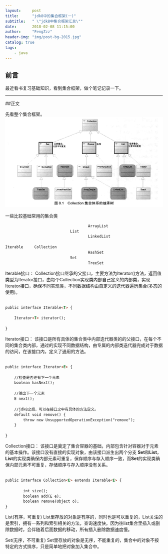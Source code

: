```yaml
---
layout:     post
title:      "jdk8中的集合框架(一)"
subtitle:   " \"jdk8中集合框架汇总\""
date:       2018-02-08 11:15:00
author:     "FengZzz"
header-img: "img/post-bg-2015.jpg"
catalog: true
tags:
    - java
---
```




## 前言

最近看书复习基础知识，看到集合框架，做个笔记记录一下。 


---
##正文

先看整个集合框架。
![img](/img/collection-1.png)

一些比较基础常用的集合类
```html
                                     ArrayList 
                             List      
                                     LinkedList                        

Iterable     Collection        
                                     HashSet
                             Set
                                     TreeSet
```                                         
Iterable接口：
Collection接口继承的父接口，主要方法为Iterator()方法，返回值类型为Iterator接口，由每个Collection实现类内部自己定义的内部类，实现Iterator接口，确保不同实现类，不同数据结构由自定义的迭代器遍历集合(多态的使用)。
```html

public interface Iterable<T> {

    Iterator<T> iterator();

}
```

Iterator接口：
该接口是所有具体的集合类中内部迭代器类的的父接口，在每个不同的集合类内部，通过的实现不同数据结构，由专属的内部类迭代器完成对于数据的访问，在该接口内，定义了通用的方法。

```html

public interface Iterator<E> {

    //检查是否还有下一个元素
    boolean hasNext();

    //输出下一个元素
    E next();

    //jdk8之后，可以在接口之中有具体的方法定义。
    default void remove() {
        throw new UnsupportedOperationException("remove");
    }

}
```
Collection接口：
该接口是奠定了集合容器的基础，内部包含针对容器对于元素的基本操作。该接口没有直接的实现对象，由该接口派生出两个分支 **Set**和**List**，**List**的实现类确保内部元素可重复，保存顺序与存入顺序一致，而**Set**的实现类确保内部元素不可重复，存储顺序与存入顺序没有关系。
```html

public interface Collection<E> extends Iterable<E> {

        int size();
        boolean add(E e);
        boolean remove(Object o);
}

```

List(有序，可重复)
List里存放的对象是有序的，同时也是可以重复的，List关注的是索引，拥有一系列和索引相关的方法，查询速度快。因为往list集合里插入或删除数据时，会伴随着后面数据的移动，所有插入删除数据速度慢。


Set(无序，不可重复)
Set里存放的对象是无序，不能重复的，集合中的对象不按特定的方式排序，只是简单地把对象加入集合中。

